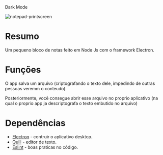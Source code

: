 Dark Mode

![notepad-printscreen](https://github.com/Cristi4nSt/notepad/assets/56496903/5137c38e-cc71-430f-a64d-fd04803970f3)

# Resumo
Um pequeno bloco de notas feito em Node Js com o framework Electron.

# Funções
O app salva um arquivo (criptografando o texto dele, impedindo de outras pessoas veremm o conteudo)

Posteriormente, você consegue abrir esse arquivo no proprio aplicativo (na qual o proprio app ja descriptografa o texto embutido no arquivo)
<br>

# Dependências
- [Electron](https://www.electronjs.org/pt/) - contruir o aplicativo desktop.
- [Quill](https://quilljs.com) - editor de texto.
- [Eslint](https://eslint.org) - boas praticas no código.

